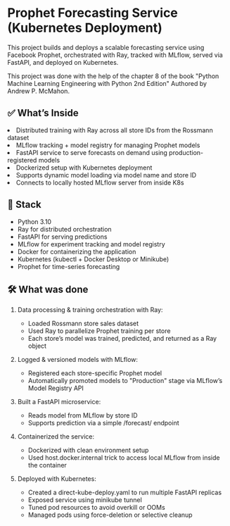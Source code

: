 <h1>Prophet Forecasting Service (Kubernetes Deployment)</h1>

<p>
This project builds and deploys a scalable forecasting service using Facebook Prophet, orchestrated with Ray, tracked with MLflow, served via FastAPI, and deployed on Kubernetes.

This project was done with the help of the chapter 8 of the book "Python Machine Learning Engineering with Python 2nd Edition" Authored by Andrew P. McMahon.
</p>



<h2>✅ What’s Inside</h2>

<ui>
    <li>Distributed training with Ray across all store IDs from the Rossmann dataset</li>
    <li>MLflow tracking + model registry for managing Prophet models</li>
    <li>FastAPI service to serve forecasts on demand using production-registered models</li>
    <li>Dockerized setup with Kubernetes deployment</li>
    <li>Supports dynamic model loading via model name and store ID</li>
    <li>Connects to locally hosted MLflow server from inside K8s</li>
</ui>



<h2>🧱 Stack</h2>

<ul>
    <li>Python 3.10</li>
    <li>Ray for distributed orchestration</li>
    <li>FastAPI for serving predictions</li>
    <li>MLflow for experiment tracking and model registry</li>
    <li>Docker for containerizing the application</li>
    <li>Kubernetes (kubectl + Docker Desktop or Minikube)</li>
    <li>Prophet for time-series forecasting</li>
</ul>



<h2>🛠️ What was done</h2>

<ol>
    <li>
        <p>Data processing & training orchestration with Ray:</p>
        <ul>
            <li>
                Loaded Rossmann store sales dataset
            </li>
            <li>
                Used Ray to parallelize Prophet training per store
            </li>
            <li>
                Each store’s model was trained, predicted, and returned as a Ray object
            </li>
        </ul>
    </li>
    <li>
        <p>Logged & versioned models with MLflow:</p>
        <ul>
            <li>
                Registered each store-specific Prophet model
            </li>
            <li>
                Automatically promoted models to "Production" stage via MLflow’s Model Registry API
            </li>
        </ul>
    </li>
    <li>
        <p>Built a FastAPI microservice:</p>
        <ul>
            <li>
                Reads model from MLflow by store ID
            </li>
            <li>
                Supports prediction via a simple /forecast/ endpoint
            </li>
        </ul>
    </li>
    <li>
        <p>Containerized the service:</p>
        <ul>
            <li>
                Dockerized with clean environment setup
            </li>
            <li>
                Used host.docker.internal trick to access local MLflow from inside the container
            </li>
        </ul>
    </li>
    <li>
        <p>Deployed with Kubernetes:</p>
        <ul>
            <li>
                Created a direct-kube-deploy.yaml to run multiple FastAPI replicas
            </li>
            <li>
                Exposed service using minikube tunnel
            </li>
            <li>
                Tuned pod resources to avoid overkill or OOMs
            </li>
            <li>
                Managed pods using force-deletion or selective cleanup
            </li>
        </ul>
    </li>
</ol>
